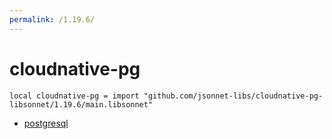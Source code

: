 ```yaml
---
permalink: /1.19.6/
---
```


# cloudnative-pg

```jsonnet
local cloudnative-pg = import "github.com/jsonnet-libs/cloudnative-pg-libsonnet/1.19.6/main.libsonnet"
```



* [postgresql](postgresql/index.md)